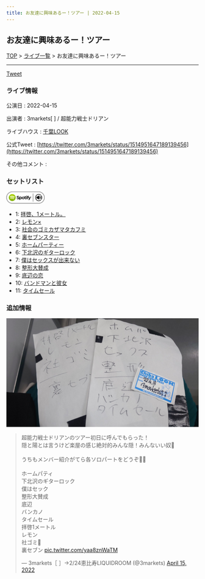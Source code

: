 ```yaml
---
title: お友達に興味あるー！ツアー | 2022-04-15
---
```

## お友達に興味あるー！ツアー

[TOP](/setlist/) > [ライブ一覧](lives.html) > お友達に興味あるー！ツアー

___

<a href="https://twitter.com/share?ref_src=twsrc%5Etfw" data-text="3markets[ ]セットリスト > お友達に興味あるー！ツアー" class="twitter-share-button" data-via="3markets" data-hashtags="3markets" data-related="3markets" data-show-count="false">Tweet</a>

### ライブ情報

公演日
:    2022-04-15

出演者
:    3markets[ ] / 超能力戦士ドリアン

ライブハウス
:    [千葉LOOK](livehouse014.html)

公式Tweet
:    [https://twitter.com/3markets/status/1514951647189139456](https://twitter.com/3markets/status/1514951647189139456)

その他コメント
:    

### セットリスト


[![play with spotify](images/spotify-icon.png)](https://open.spotify.com/playlist/0qrSGni4YU7d0SQCNRQNc9)



*  1: [拝啓、1メートル。](song010.html)
*  2: [レモン×](song003.html)
*  3: [社会のゴミカザマタカフミ](song002.html)
*  4: [裏セブンスター](song017.html)
*  5: [ホームパーティー](song011.html)
*  6: [下北沢のギターロック](song015.html)
*  7: [僕はセックスが出来ない](song006.html)
*  8: [整形大賛成](song005.html)
*  9: [底辺の恋](song008.html)
*  10: [バンドマンと彼女](song009.html)
*  11: [タイムセール](song007.html)


### 追加情報


[![セトリ画像](images/014.jpg)](images/014.jpg)


<blockquote class="twitter-tweet"><p lang="ja" dir="ltr">超能力戦士ドリアンのツアー初日に呼んでもらった！<br>隠と陽とは言うけど楽屋の感じ絶対的みんな隠！みんないい奴🍑<br><br>うちもメンバー紹介がてら各ソロパートをどうぞ💪💪<br><br>ホームパティ<br>下北沢のギターロック<br>僕はセック<br>整形大賛成<br>底辺<br>バンカノ<br>タイムセール<br>拝啓1メートル<br>レモン<br>社ゴミ🎥<br>裏セブン <a href="https://t.co/yaa8znWaTM">pic.twitter.com/yaa8znWaTM</a></p>&mdash; 3markets［ ］→2/24恵比寿LIQUIDROOM (@3markets) <a href="https://twitter.com/3markets/status/1514951647189139456?ref_src=twsrc%5Etfw">April 15, 2022</a></blockquote>
<script async src="https://platform.twitter.com/widgets.js" charset="utf-8"></script>




<script async src="https://platform.twitter.com/widgets.js" charset="utf-8"></script>